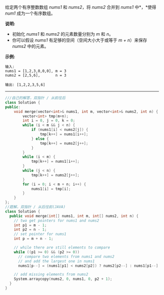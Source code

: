 给定两个有序整数数组 *nums1* 和 *nums2*，将 *nums2* 合并到 *nums1* 中*，*使得 *num1* 成为一个有序数组。

**说明:**

- 初始化 *nums1* 和 *nums2* 的元素数量分别为 *m* 和 *n*。
- 你可以假设 *nums1* 有足够的空间（空间大小大于或等于 *m + n*）来保存 *nums2* 中的元素。

**示例:**

```
输入:
nums1 = [1,2,3,0,0,0], m = 3
nums2 = [2,5,6],       n = 3

输出: [1,2,2,3,5,6]
```

------

```cpp
///自己的解答，双指针 / 从前往后
class Solution {
public:
    void merge(vector<int>& nums1, int m, vector<int>& nums2, int n) {
        vector<int> tmp(m+n);
        int i = 0, j = 0, k = 0;
        while (i < m && j < n) {
            if (nums1[i] < nums2[j]) {
                tmp[k++] = nums1[i++];
            } else {
                tmp[k++] = nums2[j++];
            }
        }
        while (i < m) {
            tmp[k++] = nums1[i++];
        }
        while (j < n) {
            tmp[k++] = nums2[j++];
        }
        for (i = 0; i < m + n; i++) {
            nums1[i] = tmp[i];
        }
    }
};
//题解，双指针 / 从后往前(JAVA)
class Solution {
  public void merge(int[] nums1, int m, int[] nums2, int n) {
    // two get pointers for nums1 and nums2
    int p1 = m - 1;
    int p2 = n - 1;
    // set pointer for nums1
    int p = m + n - 1;

    // while there are still elements to compare
    while ((p1 >= 0) && (p2 >= 0))
      // compare two elements from nums1 and nums2 
      // and add the largest one in nums1 
      nums1[p--] = (nums1[p1] < nums2[p2]) ? nums2[p2--] : nums1[p1--];

    // add missing elements from nums2
    System.arraycopy(nums2, 0, nums1, 0, p2 + 1);
  }
}
```
